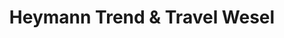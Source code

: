 ---
title: "Heymann Trend & Travel Wesel"
url: /wesel/heymann-trend-und-travel-wesel/
shop: Taschen & Koffer
---